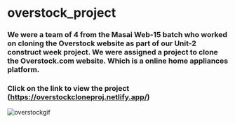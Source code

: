 # overstock_project

### We were a team of 4 from the Masai Web-15 batch who worked on cloning the Overstock website as part of our Unit-2 construct week project. We were assigned a project to clone the Overstock.com website. Which is a online home appliances  platform.

### Click on the link to view the project (https://overstockcloneproj.netlify.app/)


![overstockgif](https://user-images.githubusercontent.com/97456472/165891793-93a674ed-71ae-4c65-abd6-4f115f0aff97.gif)
